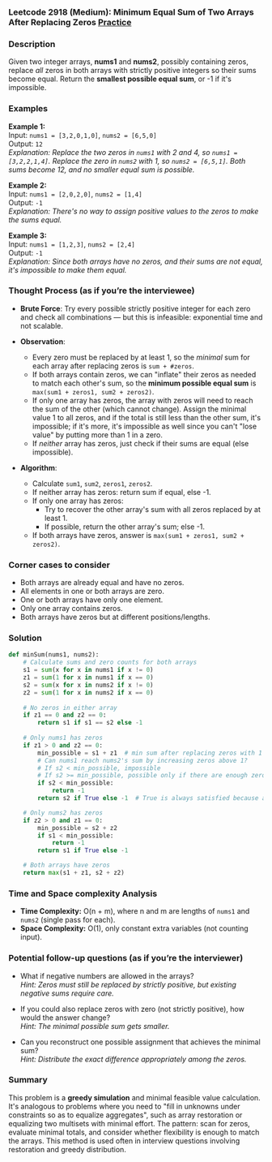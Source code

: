 ### Leetcode 2918 (Medium): Minimum Equal Sum of Two Arrays After Replacing Zeros [Practice](https://leetcode.com/problems/minimum-equal-sum-of-two-arrays-after-replacing-zeros)

### Description  
Given two integer arrays, **nums1** and **nums2**, possibly containing zeros, replace *all* zeros in both arrays with strictly positive integers so their sums become equal. Return the **smallest possible equal sum**, or -1 if it's impossible.

### Examples  

**Example 1:**  
Input: `nums1 = [3,2,0,1,0]`, `nums2 = [6,5,0]`  
Output: `12`  
*Explanation: Replace the two zeros in `nums1` with 2 and 4, so `nums1 = [3,2,2,1,4]`. Replace the zero in `nums2` with 1, so `nums2 = [6,5,1]`. Both sums become 12, and no smaller equal sum is possible.*

**Example 2:**  
Input: `nums1 = [2,0,2,0]`, `nums2 = [1,4]`  
Output: `-1`  
*Explanation: There's no way to assign positive values to the zeros to make the sums equal.*

**Example 3:**  
Input: `nums1 = [1,2,3]`, `nums2 = [2,4]`  
Output: `-1`  
*Explanation: Since both arrays have no zeros, and their sums are not equal, it's impossible to make them equal.*


### Thought Process (as if you’re the interviewee)  
- **Brute Force**: Try every possible strictly positive integer for each zero and check all combinations ― but this is infeasible: exponential time and not scalable.
- **Observation**:  
  - Every zero must be replaced by at least 1, so the *minimal* sum for each array after replacing zeros is `sum + #zeros`.
  - If both arrays contain zeros, we can "inflate" their zeros as needed to match each other's sum, so the **minimum possible equal sum** is `max(sum1 + zeros1, sum2 + zeros2)`.
  - If only one array has zeros, the array with zeros will need to reach the sum of the other (which cannot change). Assign the minimal value 1 to all zeros, and if the total is still less than the other sum, it's impossible; if it's more, it's impossible as well since you can't "lose value" by putting more than 1 in a zero.
  - If *neither* array has zeros, just check if their sums are equal (else impossible).

- **Algorithm**:
  - Calculate `sum1`, `sum2`, `zeros1`, `zeros2`.
  - If neither array has zeros: return sum if equal, else -1.
  - If only one array has zeros:
    - Try to recover the other array's sum with all zeros replaced by at least 1.
    - If possible, return the other array's sum; else -1.
  - If both arrays have zeros, answer is `max(sum1 + zeros1, sum2 + zeros2)`.

### Corner cases to consider  
- Both arrays are already equal and have no zeros.
- All elements in one or both arrays are zero.
- One or both arrays have only one element.
- Only one array contains zeros.
- Both arrays have zeros but at different positions/lengths.

### Solution

```python
def minSum(nums1, nums2):
    # Calculate sums and zero counts for both arrays
    s1 = sum(x for x in nums1 if x != 0)
    z1 = sum(1 for x in nums1 if x == 0)
    s2 = sum(x for x in nums2 if x != 0)
    z2 = sum(1 for x in nums2 if x == 0)
    
    # No zeros in either array
    if z1 == 0 and z2 == 0:
        return s1 if s1 == s2 else -1
    
    # Only nums1 has zeros
    if z1 > 0 and z2 == 0:
        min_possible = s1 + z1  # min sum after replacing zeros with 1
        # Can nums1 reach nums2's sum by increasing zeros above 1?
        # If s2 < min_possible, impossible
        # If s2 >= min_possible, possible only if there are enough zeros to make up the gap
        if s2 < min_possible:
            return -1
        return s2 if True else -1  # True is always satisfied because amt can always be distributed among zeros

    # Only nums2 has zeros
    if z2 > 0 and z1 == 0:
        min_possible = s2 + z2
        if s1 < min_possible:
            return -1
        return s1 if True else -1

    # Both arrays have zeros
    return max(s1 + z1, s2 + z2)
```

### Time and Space complexity Analysis  

- **Time Complexity:** O(n + m), where n and m are lengths of `nums1` and `nums2` (single pass for each).
- **Space Complexity:** O(1), only constant extra variables (not counting input).


### Potential follow-up questions (as if you’re the interviewer)  

- What if negative numbers are allowed in the arrays?  
  *Hint: Zeros must still be replaced by strictly positive, but existing negative sums require care.*

- If you could also replace zeros with zero (not strictly positive), how would the answer change?  
  *Hint: The minimal possible sum gets smaller.*

- Can you reconstruct one possible assignment that achieves the minimal sum?  
  *Hint: Distribute the exact difference appropriately among the zeros.*


### Summary
This problem is a **greedy simulation** and minimal feasible value calculation. It's analogous to problems where you need to "fill in unknowns under constraints so as to equalize aggregates", such as array restoration or equalizing two multisets with minimal effort. The pattern: scan for zeros, evaluate minimal totals, and consider whether flexibility is enough to match the arrays. This method is used often in interview questions involving restoration and greedy distribution.